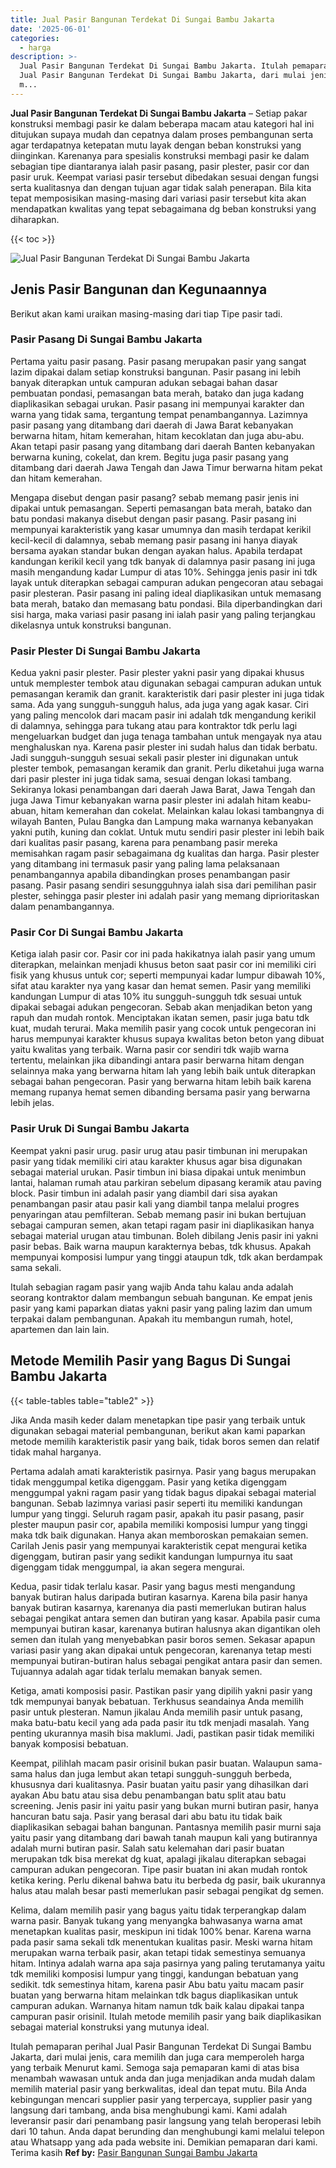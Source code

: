 ```yaml
---
title: Jual Pasir Bangunan Terdekat Di Sungai Bambu Jakarta
date: '2025-06-01'
categories:
  - harga
description: >-
  Jual Pasir Bangunan Terdekat Di Sungai Bambu Jakarta. Itulah pemaparan perihal
  Jual Pasir Bangunan Terdekat Di Sungai Bambu Jakarta, dari mulai jenis, cara
  m...
---
```


**Jual Pasir Bangunan Terdekat Di Sungai Bambu Jakarta** – Setiap pakar konstruksi membagi pasir ke dalam beberapa macam atau kategori hal ini ditujukan supaya mudah dan cepatnya dalam proses pembangunan serta agar terdapatnya ketepatan mutu layak dengan beban konstruksi yang diinginkan. Karenanya para spesialis konstruksi membagi pasir ke dalam sebagian tipe diantaranya ialah pasir pasang, pasir plester, pasir cor dan pasir uruk. Keempat variasi pasir tersebut dibedakan sesuai dengan fungsi serta kualitasnya dan dengan tujuan agar tidak salah penerapan. Bila kita tepat memposisikan masing-masing dari variasi pasir tersebut kita akan mendapatkan kwalitas yang tepat sebagaimana dg beban konstruksi yang diharapkan.

{{< toc >}}

![Jual Pasir Bangunan Terdekat Di Sungai Bambu Jakarta](/images/jual-pasir-bangunan-13.png)

## Jenis Pasir Bangunan dan Kegunaannya

Berikut akan kami uraikan masing-masing dari tiap Tipe pasir tadi.

### Pasir Pasang Di Sungai Bambu Jakarta

Pertama yaitu pasir pasang. Pasir pasang merupakan pasir yang sangat lazim dipakai dalam setiap konstruksi bangunan. Pasir pasang ini lebih banyak diterapkan untuk campuran adukan sebagai bahan dasar pembuatan pondasi, pemasangan bata merah, batako dan juga kadang diaplikasikan sebagai urukan. Pasir pasang ini mempunyai karakter dan warna yang tidak sama, tergantung tempat penambangannya. Lazimnya pasir pasang yang ditambang dari daerah di Jawa Barat kebanyakan berwarna hitam, hitam kemerahan, hitam kecoklatan dan juga abu-abu. Akan tetapi pasir pasang yang ditambang dari daerah Banten kebanyakan berwarna kuning, cokelat, dan krem. Begitu juga pasir pasang yang ditambang dari daerah Jawa Tengah dan Jawa Timur berwarna hitam pekat dan hitam kemerahan.

Mengapa disebut dengan pasir pasang? sebab memang pasir jenis ini dipakai untuk pemasangan. Seperti pemasangan bata merah, batako dan batu pondasi makanya disebut dengan pasir pasang. Pasir pasang ini mempunyai karakteristik yang kasar umumnya dan masih terdapat kerikil kecil-kecil di dalamnya, sebab memang pasir pasang ini hanya diayak bersama ayakan standar bukan dengan ayakan halus. Apabila terdapat kandungan kerikil kecil yang tdk banyak di dalamnya pasir pasang ini juga masih mengandung kadar Lumpur di atas 10%. Sehingga jenis pasir ini tdk layak untuk diterapkan sebagai campuran adukan pengecoran atau sebagai pasir plesteran. Pasir pasang ini paling ideal diaplikasikan untuk memasang bata merah, batako dan memasang batu pondasi. Bila diperbandingkan dari sisi harga, maka variasi pasir pasang ini ialah pasir yang paling terjangkau dikelasnya untuk konstruksi bangunan.

### Pasir Plester Di Sungai Bambu Jakarta

Kedua yakni pasir plester. Pasir plester yakni pasir yang dipakai khusus untuk memplester tembok atau digunakan sebagai campuran adukan untuk pemasangan keramik dan granit. karakteristik dari pasir plester ini juga tidak sama. Ada yang sungguh-sungguh halus, ada juga yang agak kasar. Ciri yang paling mencolok dari macam pasir ini adalah tdk mengandung kerikil di dalamnya, sehingga para tukang atau para kontraktor tdk perlu lagi mengeluarkan budget dan juga tenaga tambahan untuk mengayak nya atau menghaluskan nya. Karena pasir plester ini sudah halus dan tidak berbatu. Jadi sungguh-sungguh sesuai sekali pasir plester ini digunakan untuk plester tembok, pemasangan keramik dan granit. Perlu diketahui juga warna dari pasir plester ini juga tidak sama, sesuai dengan lokasi tambang. Sekiranya lokasi penambangan dari daerah Jawa Barat, Jawa Tengah dan juga Jawa Timur kebanyakan warna pasir plester ini adalah hitam keabu-abuan, hitam kemerahan dan cokelat. Melainkan kalau lokasi tambangnya di wilayah Banten, Pulau Bangka dan Lampung maka warnanya kebanyakan yakni putih, kuning dan coklat. Untuk mutu sendiri pasir plester ini lebih baik dari kualitas pasir pasang, karena para penambang pasir mereka memisahkan ragam pasir sebagaimana dg kualitas dan harga. Pasir plester yang ditambang ini termasuk pasir yang paling lama pelaksanaan penambangannya apabila dibandingkan proses penambangan pasir pasang. Pasir pasang sendiri sesungguhnya ialah sisa dari pemilihan pasir plester, sehingga pasir plester ini adalah pasir yang memang diprioritaskan dalam penambangannya.

### Pasir Cor Di Sungai Bambu Jakarta

Ketiga ialah pasir cor. Pasir cor ini pada hakikatnya ialah pasir yang umum diterapkan, melainkan menjadi khusus beton saat pasir cor ini memiliki ciri fisik yang khusus untuk cor; seperti mempunyai kadar lumpur dibawah 10%, sifat atau karakter nya yang kasar dan hemat semen. Pasir yang memiliki kandungan Lumpur di atas 10% itu sungguh-sungguh tdk sesuai untuk dipakai sebagai adukan pengecoran. Sebab akan menjadikan beton yang rapuh dan mudah rontok. Menciptakan ikatan semen, pasir juga batu tdk kuat, mudah terurai. Maka memilih pasir yang cocok untuk pengecoran ini harus mempunyai karakter khusus supaya kwalitas beton beton yang dibuat yaitu kwalitas yang terbaik. Warna pasir cor sendiri tdk wajib warna tertentu, melainkan jika dibandingi antara pasir berwarna hitam dengan selainnya maka yang berwarna hitam lah yang lebih baik untuk diterapkan sebagai bahan pengecoran. Pasir yang berwarna hitam lebih baik karena memang rupanya hemat semen dibanding bersama pasir yang berwarna lebih jelas.

### Pasir Uruk Di Sungai Bambu Jakarta

Keempat yakni pasir urug. pasir urug atau pasir timbunan ini merupakan pasir yang tidak memiliki ciri atau karakter khusus agar bisa digunakan sebagai material urukan. Pasir timbun ini biasa dipakai untuk menimbun lantai, halaman rumah atau parkiran sebelum dipasang keramik atau paving block. Pasir timbun ini adalah pasir yang diambil dari sisa ayakan penambangan pasir atau pasir kali yang diambil tanpa melalui progres penyaringan atau pemfilteran. Sebab memang pasir ini bukan bertujuan sebagai campuran semen, akan tetapi ragam pasir ini diaplikasikan hanya sebagai material urugan atau timbunan. Boleh dibilang Jenis pasir ini yakni pasir bebas. Baik warna maupun karakternya bebas, tdk khusus. Apakah mempunyai komposisi lumpur yang tinggi ataupun tdk, tdk akan berdampak sama sekali.

Itulah sebagian ragam pasir yang wajib Anda tahu kalau anda adalah seorang kontraktor dalam membangun sebuah bangunan. Ke empat jenis pasir yang kami paparkan diatas yakni pasir yang paling lazim dan umum terpakai dalam pembangunan. Apakah itu membangun rumah, hotel, apartemen dan lain lain.

## Metode Memilih Pasir yang Bagus Di Sungai Bambu Jakarta

{{< table-tables table="table2" >}}

Jika Anda masih keder dalam menetapkan tipe pasir yang terbaik untuk digunakan sebagai material pembangunan, berikut akan kami paparkan metode memilih karakteristik pasir yang baik, tidak boros semen dan relatif tidak mahal harganya.

Pertama adalah amati karakteristik pasirnya. Pasir yang bagus merupakan tidak menggumpal ketika digenggam. Pasir yang ketika digenggam menggumpal yakni ragam pasir yang tidak bagus dipakai sebagai material bangunan. Sebab lazimnya variasi pasir seperti itu memiliki kandungan lumpur yang tinggi. Seluruh ragam pasir, apakah itu pasir pasang, pasir plester maupun pasir cor, apabila memiliki komposisi lumpur yang tinggi maka tdk baik digunakan. Hanya akan memboroskan pemakaian semen. Carilah Jenis pasir yang mempunyai karakteristik cepat mengurai ketika digenggam, butiran pasir yang sedikit kandungan lumpurnya itu saat digenggam tidak menggumpal, ia akan segera mengurai.

Kedua, pasir tidak terlalu kasar. Pasir yang bagus mesti mengandung banyak butiran halus daripada butiran kasarnya. Karena bila pasir hanya banyak butiran kasarnya, karenanya dia pasti memerlukan butiran halus sebagai pengikat antara semen dan butiran yang kasar. Apabila pasir cuma mempunyai butiran kasar, karenanya butiran halusnya akan digantikan oleh semen dan itulah yang menyebabkan pasir boros semen. Sekasar apapun variasi pasir yang akan dipakai untuk pengecoran, karenanya tetap mesti mempunyai butiran-butiran halus sebagai pengikat antara pasir dan semen. Tujuannya adalah agar tidak terlalu memakan banyak semen.

Ketiga, amati komposisi pasir. Pastikan pasir yang dipilih yakni pasir yang tdk mempunyai banyak bebatuan. Terkhusus seandainya Anda memilih pasir untuk plesteran. Namun jikalau Anda memilih pasir untuk pasang, maka batu-batu kecil yang ada pada pasir itu tdk menjadi masalah. Yang penting ukurannya masih bisa maklumi. Jadi, pastikan pasir tidak memiliki banyak komposisi bebatuan.

Keempat, pilihlah macam pasir orisinil bukan pasir buatan. Walaupun sama-sama halus dan juga lembut akan tetapi sungguh-sungguh berbeda, khususnya dari kualitasnya. Pasir buatan yaitu pasir yang dihasilkan dari ayakan Abu batu atau sisa debu penambangan batu split atau batu screening. Jenis pasir ini yaitu pasir yang bukan murni butiran pasir, hanya hancuran batu saja. Pasir yang berasal dari abu batu itu tidak baik diaplikasikan sebagai bahan bangunan. Pantasnya memilih pasir murni saja yaitu pasir yang ditambang dari bawah tanah maupun kali yang butirannya adalah murni butiran pasir. Salah satu kelemahan dari pasir buatan merupakan tdk bisa merekat dg kuat, apalagi jikalau diterapkan sebagai campuran adukan pengecoran. Tipe pasir buatan ini akan mudah rontok ketika kering. Perlu dikenal bahwa batu itu berbeda dg pasir, baik ukurannya halus atau malah besar pasti memerlukan pasir sebagai pengikat dg semen.

Kelima, dalam memilih pasir yang bagus yaitu tidak terperangkap dalam warna pasir. Banyak tukang yang menyangka bahwasanya warna amat menetapkan kualitas pasir, meskipun ini tidak 100% benar. Karena warna pada pasir sama sekali tdk menentukan kualitas pasir. Meski warna hitam merupakan warna terbaik pasir, akan tetapi tidak semestinya semuanya hitam. Intinya adalah warna apa saja pasirnya yang paling terutamanya yaitu tdk memiliki komposisi lumpur yang tinggi, kandungan bebatuan yang sedikit. tdk semestinya hitam, karena pasir Abu batu yaitu macam pasir buatan yang berwarna hitam melainkan tdk bagus diaplikasikan untuk campuran adukan. Warnanya hitam namun tdk baik kalau dipakai tanpa campuran pasir orisinil. Itulah metode memilih pasir yang baik diaplikasikan sebagai material konstruksi yang mutunya ideal.

Itulah pemaparan perihal Jual Pasir Bangunan Terdekat Di Sungai Bambu Jakarta, dari mulai jenis, cara memilih dan juga cara memperoleh harga yang terbaik Menurut kami. Semoga saja pemaparan kami di atas bisa menambah wawasan untuk anda dan juga menjadikan anda mudah dalam memilih material pasir yang berkwalitas, ideal dan tepat mutu. Bila Anda kebingungan mencari supplier pasir yang terpercaya, supplier pasir yang langsung dari tambang, anda bisa menghubungi kami. Kami adalah leveransir pasir dari penambang pasir langsung yang telah beroperasi lebih dari 10 tahun. Anda dapat berunding dan menghubungi kami melalui telepon atau Whatsapp yang ada pada website ini. Demikian pemaparan dari kami. Terima kasih
**Ref by:** [Pasir Bangunan Sungai Bambu Jakarta](https://id.wikipedia.org/wiki/Pasir)

